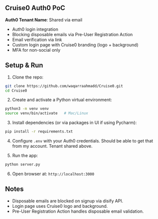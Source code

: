 ## Cruise0 Auth0 PoC

**Auth0 Tenant Name**: Shared via email


- Auth0 login integration
- Blocking disposable emails via Pre-User Registration Action
- Email verification via link
- Custom login page with Cruise0 branding (logo + background)
- MFA for non-social only

## Setup & Run
1. Clone the repo:
```bash
git clone https://github.com/waqarraahmadd/Cruise0.git
cd Cruise0
```

2. Create and activate a Python virtual environment:
```bash
python3 -m venv venv
source venv/bin/activate   # Mac/Linux
```

3. Install dependencies (or via packages in UI if using Pycharm):
```bash
pip install -r requirements.txt
```

4. Configure `.env` with your Auth0 credentials. Should be able to get that from my account. Tenant shared above.

5. Run the app:
```bash
python server.py
```

6. Open browser at: `http://localhost:3000`

## Notes
- Disposable emails are blocked on signup via disify API.  
- Login page uses Cruise0 logo and background.  
- Pre-User Registration Action handles disposable email validation.

